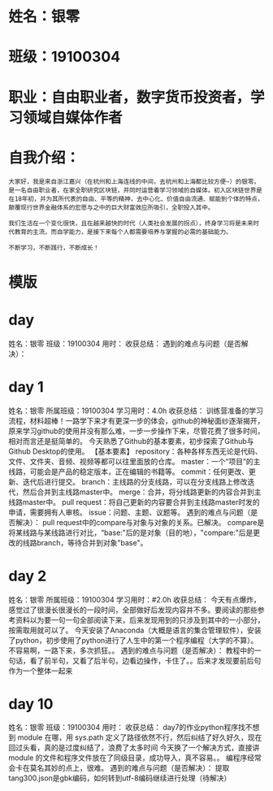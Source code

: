 # 姓名：银零
# 班级：19100304
# 职业：自由职业者，数字货币投资者，学习领域自媒体作者
# 自我介绍：
```
大家好，我是来自浙江嘉兴（在杭州和上海连线的中间，去杭州和上海都比较方便~）的银零，是一名自由职业者，在家全职研究区块链，并同时运营着学习领域的自媒体。初入区块链世界是在18年初，并为其所代表的自由、平等的精神，去中心化、价值自由流通、赋能到个体的特点，颠覆现行世界金融体系的宏愿与之中的巨大财富效应所吸引，全职投入其中。

我们生活在一个变化很快，且在越来越快的时代（人类社会发展的拐点），终身学习将是未来时代教育的主流，而自学能力，是接下来每个人都需要培养与掌握的必需的基础能力。

不断学习，不断践行，不断成长！
```

# 模版
# day 
姓名：银零
班级：19100304
用时：
收获总结：
遇到的难点与问题（是否解决）：

# day 1
姓名：银零
所属班级：19100304
学习用时：4.0h
收获总结：
训练营准备的学习流程，材料超棒！一路学下来才有更深一步的体会，github的神秘面纱逐渐揭开，原来学习github的使用并没有那么难，一步一步操作下来，尽管花费了很多时间，相对而言还是挺简单的。
今天熟悉了Github的基本要素，初步探索了Github与Github Desktop的使用。
【基本要素】
repository：各种各样东西无论是代码、文件、文件夹、音频、视频等都可以往里面放的仓库。
master：一个“项目”的主线路，可能会是产品的稳定版本，正在编辑的书籍等。
commit：任何更改、更新、迭代后进行提交。
branch：主线路的分支线路，可以在分支线路上修改迭代，然后合并到主线路master中。
merge：合并，将分线路更新的内容合并到主线路master中。
pull request：将自己更新的内容要合并到主线路master时发的申请，需要拥有人审核。
issue：问题、主题、议题等。
遇到的难点与问题（是否解决）：
pull request中的compare与对象与对象的关系。已解决。
compare是将某线路与某线路进行对比，“base:"后的是对象（目的地），"compare:"后是更改的线路branch，等待合并到对象"base"。

# day 2
姓名：银零
所属班级：19100304
学习用时：#2.0h
收获总结：
今天有点爆炸，感觉过了很漫长很漫长的一段时间，全部做好后发现内容并不多。要阅读的那些参考资料以为要一句一句全部阅读下来，后来发现用到的只涉及到其中的一小部分，按需取用就可以了。
今天安装了Anaconda（大概是语言的集合管理软件），安装了python，初步使用了python进行了人生中的第一个程序编程（大学的不算）。
不容易啊，一路下来，多次抓狂。。
遇到的难点与问题（是否解决）：
教程中的一句话，看了前半句，又看了后半句，边看边操作，卡住了。。后来才发现要前后句作为一个整体一起来

# day 10
姓名：银零
班级：19100304
用时：
收获总结：
day7的作业python程序找不想到 module 在哪，用 sys.path 定义了路径依然不行，然后纠结了好久好久，现在回过头看，真的是过度纠结了，浪费了太多时间
今天换了一个解决方式，直接讲 module 的文件和程序文件放在了同级目录，成功导入，真不容易。。
编程序经常会卡在莫名其妙的点上，很难。
遇到的难点与问题（是否解决）：
提取tang300.json是gbk编码，如何转到utf-8编码继续进行处理（待解决）